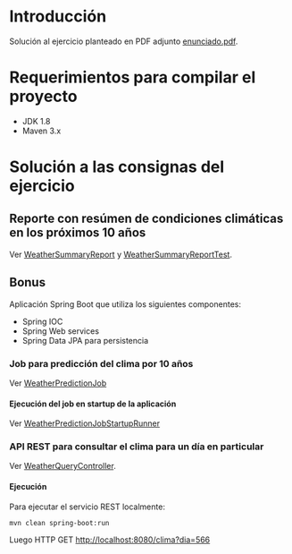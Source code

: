 # Introducción

Solución al ejercicio planteado en PDF adjunto [enunciado.pdf](enunciado.pdf).

# Requerimientos para compilar el proyecto

* JDK 1.8
* Maven 3.x

# Solución a las consignas del ejercicio

## Reporte con resúmen de condiciones climáticas en los próximos 10 años

Ver [WeatherSummaryReport](src/main/java/com/kamikaze/solarsystem/weather/report/WeatherSummaryReport.java) y  [WeatherSummaryReportTest](src/test/java/com/kamikaze/solarsystem/weather/report/WeatherSummaryReportTest.java).


## Bonus

Aplicación Spring Boot que utiliza los siguientes componentes:

* Spring IOC
* Spring Web services
* Spring Data JPA para persistencia

### Job para predicción del clima por 10 años

Ver [WeatherPredictionJob](src/main/java/com/kamikaze/solarsystem/weather/persistence/WeatherPredictionJob.java)


#### Ejecución del job en startup de la aplicación

Ver [WeatherPredictionJobStartupRunner](src/main/java/com/kamikaze/solarsystem/WeatherPredictionJobStartupRunner.java)


### API REST para consultar el clima para un día en particular

Ver [WeatherQueryController](src/main/java/com/kamikaze/solarsystem/weather/report/WeatherQueryController.java).

#### Ejecución

Para ejecutar el servicio REST localmente:

```
mvn clean spring-boot:run
```

Luego HTTP GET <http://localhost:8080/clima?dia=566>
